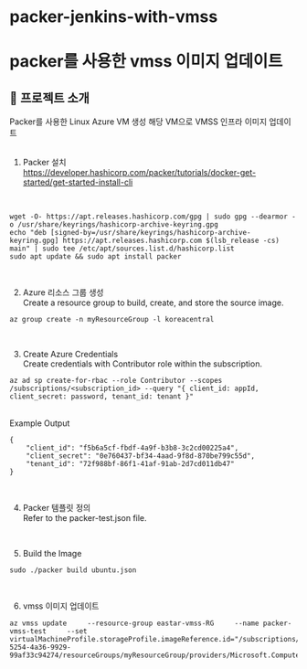 # packer-jenkins-with-vmss
# packer를 사용한 vmss 이미지 업데이트
## :open_file_folder: 프로젝트 소개
Packer를 사용한 Linux Azure VM 생성
해당 VM으로 VMSS 인프라 이미지 업데이트
<br/><br/>
1. Packer 설치<br/>
https://developer.hashicorp.com/packer/tutorials/docker-get-started/get-started-install-cli
<br/>

```
wget -O- https://apt.releases.hashicorp.com/gpg | sudo gpg --dearmor -o /usr/share/keyrings/hashicorp-archive-keyring.gpg
echo "deb [signed-by=/usr/share/keyrings/hashicorp-archive-keyring.gpg] https://apt.releases.hashicorp.com $(lsb_release -cs) main" | sudo tee /etc/apt/sources.list.d/hashicorp.list
sudo apt update && sudo apt install packer
```

<br/>

2. Azure 리소스 그룹 생성 <br/>
Create a resource group to build, create, and store the source image.<br/>

```
az group create -n myResourceGroup -l koreacentral
```

<br/>

3. Create Azure Credentials<br/>
Create credentials with Contributor role within the subscription.<br/>

```
az ad sp create-for-rbac --role Contributor --scopes /subscriptions/<subscription_id> --query "{ client_id: appId, client_secret: password, tenant_id: tenant }"
```

<br/>
Example Output<br/>

```
{
    "client_id": "f5b6a5cf-fbdf-4a9f-b3b8-3c2cd00225a4",
    "client_secret": "0e760437-bf34-4aad-9f8d-870be799c55d",
    "tenant_id": "72f988bf-86f1-41af-91ab-2d7cd011db47"
}
```

<br/>

4. Packer 템플릿 정의<br/>
Refer to the packer-test.json file.<br/>

<br/>

5. Build the Image<br/>
```
sudo ./packer build ubuntu.json
```
<br/>

6. vmss 이미지 업데이트<br/>
```
az vmss update     --resource-group eastar-vmss-RG     --name packer-vmss-test     --set virtualMachineProfile.storageProfile.imageReference.id="/subscriptions/da720363-5254-4a36-9929-99af33c94274/resourceGroups/myResourceGroup/providers/Microsoft.Compute/images/zeroPackerImage2"
```

<br/>




